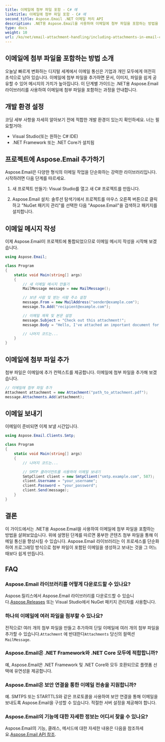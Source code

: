 ```yaml
---
title: 이메일에 첨부 파일 포함 - C# 예
linktitle: 이메일에 첨부 파일 포함 - C# 예
second_title: Aspose.Email .NET 이메일 처리 API
description: .NET용 Aspose.Email을 사용하여 이메일에 첨부 파일을 포함하는 방법을 알아보세요. C# 코드 예제가 포함된 단계별 가이드입니다.
type: docs
weight: 10
url: /ko/net/email-attachment-handling/including-attachments-in-email-csharp-example/
---
```


## 이메일에 첨부 파일을 포함하는 방법 소개

오늘날 빠르게 변화하는 디지털 세계에서 이메일 통신은 기업과 개인 모두에게 여전히 초석으로 남아 있습니다. 이메일에 첨부 파일을 추가하면 문서, 이미지, 파일을 쉽게 공유할 수 있어 메시지의 가치가 높아집니다. 이 단계별 가이드는 .NET용 Aspose.Email 라이브러리를 사용하여 이메일에 첨부 파일을 포함하는 과정을 안내합니다.

## 개발 환경 설정

코딩 세부 사항을 자세히 알아보기 전에 적합한 개발 환경이 있는지 확인하세요. 너는 필요할거야:

- Visual Studio(또는 원하는 C# IDE)
- .NET Framework 또는 .NET Core가 설치됨

## 프로젝트에 Aspose.Email 추가하기

Aspose.Email은 다양한 형식의 이메일 작업을 단순화하는 강력한 라이브러리입니다. 시작하려면 다음 단계를 따르세요.

1. 새 프로젝트 만들기: Visual Studio를 열고 새 C# 프로젝트를 만듭니다.

2. Aspose.Email 설치: 솔루션 탐색기에서 프로젝트를 마우스 오른쪽 버튼으로 클릭하고 "NuGet 패키지 관리"를 선택한 다음 "Aspose.Email"을 검색하고 패키지를 설치합니다.

## 이메일 메시지 작성

이제 Aspose.Email이 프로젝트에 통합되었으므로 이메일 메시지 작성을 시작해 보겠습니다.

```csharp
using Aspose.Email;

class Program
{
    static void Main(string[] args)
    {
        // 새 이메일 메시지 만들기
        MailMessage message = new MailMessage();

        // 보낸 사람 및 받는 사람 주소 설정
        message.From = new MailAddress("sender@example.com");
        message.To.Add("recipient@example.com");

        // 이메일 제목 및 본문 설정
        message.Subject = "Check out this attachment!";
        message.Body = "Hello, I've attached an important document for you.";

        // 나머지 코드는...
    }
}
```

## 이메일에 첨부 파일 추가

첨부 파일은 이메일에 추가 컨텍스트를 제공합니다. 이메일에 첨부 파일을 추가해 보겠습니다.

```csharp
// 이메일에 첨부 파일 추가
Attachment attachment = new Attachment("path_to_attachment.pdf");
message.Attachments.Add(attachment);
```

## 이메일 보내기

이메일이 준비되면 이제 보낼 시간입니다.

```csharp
using Aspose.Email.Clients.Smtp;

class Program
{
    static void Main(string[] args)
    {
        // 나머지 코드는...

        // SMTP 클라이언트를 사용하여 이메일 보내기
        SmtpClient client = new SmtpClient("smtp.example.com", 587);
        client.Username = "your_username";
        client.Password = "your_password";
        client.Send(message);
    }
}
```

## 결론

이 가이드에서는 .NET용 Aspose.Email을 사용하여 이메일에 첨부 파일을 포함하는 방법을 살펴보았습니다. 위에 설명된 단계를 따르면 풍부한 콘텐츠 첨부 파일을 통해 이메일 통신을 향상시킬 수 있습니다. Aspose.Email 라이브러리는 이 프로세스를 단순화하여 프로그래밍 방식으로 첨부 파일이 포함된 이메일을 생성하고 보내는 것을 그 어느 때보다 쉽게 만듭니다.

## FAQ

### Aspose.Email 라이브러리를 어떻게 다운로드할 수 있나요?

 Aspose.릴리스에서 Aspose.Email 라이브러리를 다운로드할 수 있습니다.[Aspose.Releases](https://releases.aspose.com/email/net/) 또는 Visual Studio에서 NuGet 패키지 관리자를 사용합니다.

### 하나의 이메일에 여러 파일을 첨부할 수 있나요?

 전적으로! 여러 개의 첨부 파일을 만들고 추가하여 단일 이메일에 여러 개의 첨부 파일을 추가할 수 있습니다.`Attachment` 에 반대한다`Attachments` 당신의 컬렉션`MailMessage`.

### Aspose.Email은 .NET Framework와 .NET Core 모두에 적합합니까?

예, Aspose.Email은 .NET Framework 및 .NET Core와 모두 호환되므로 플랫폼 선택에 유연성을 제공합니다.

### Aspose.Email은 보안 연결을 통한 이메일 전송을 지원합니까?

예. SMTPS 또는 STARTTLS와 같은 프로토콜을 사용하여 보안 연결을 통해 이메일을 보내도록 Aspose.Email을 구성할 수 있습니다. 적절한 서버 설정을 제공해야 합니다.

### Aspose.Email의 기능에 대한 자세한 정보는 어디서 찾을 수 있나요?

 Aspose.Email의 기능, 클래스, 메서드에 대한 자세한 내용은 다음을 참조하세요.[Aspose.Email API 참조](https://reference.aspose.com/email/net/).